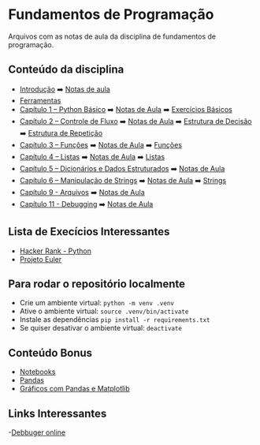 # Fundamentos de Programação

Arquivos com as notas de aula da disciplina de fundamentos de programação.

## Conteúdo da disciplina

- [Introdução](https://automatetheboringstuff.com/2e/chapter0/) ➡️ [Notas de aula](notas_de_aula/introdução/introdução.md)
- [Ferramentas](notas_de_aula/extra/ferramentas.md)
- [Capítulo 1 – Python Básico](https://automatetheboringstuff.com/2e/chapter1/) ➡️ [Notas de Aula](notas_de_aula/básico/básico.md) ➡️ [Exercícios Básicos](https://wiki.python.org.br/EstruturaSequencial)
- [Capítulo 2 – Controle de Fluxo](https://automatetheboringstuff.com/2e/chapter2/) ➡️ [Notas de Aula](notas_de_aula/fluxo/controle_de_fluxo.md) ➡️ [Estrutura de Decisão](https://wiki.python.org.br/EstruturaDeDecisao) ➡️ [Estrutura de Repetição](https://wiki.python.org.br/EstruturaDeRepeticao)
- [Capítulo 3 – Funções](https://automatetheboringstuff.com/2e/chapter3/) ➡️ [Notas de Aula](notas_de_aula/funções/funções.md) ➡️ [Funções](https://wiki.python.org.br/ExerciciosFuncoes)
- [Capítulo 4 – Listas](https://automatetheboringstuff.com/2e/chapter4/) ➡️ [Notas de Aula](notas_de_aula/listas/listas.md) ➡️ [Listas](https://wiki.python.org.br/ExerciciosListas)
- [Capítulo 5 – Dicionários e Dados Estruturados](https://automatetheboringstuff.com/2e/chapter5/) ➡️ [Notas de Aula](notas_de_aula/dicionários/dicionários.md)
- [Capítulo 6 – Manipulação de Strings](https://automatetheboringstuff.com/2e/chapter6/) ➡️ [Notas de Aula](notas_de_aula/strings/strings.md) ➡️ [Strings](https://wiki.python.org.br/EstruturaSequencial)
- [Capítulo 9 - Arquivos](https://automatetheboringstuff.com/2e/chapter9/) ➡️ [Notas de Aula](notas_de_aula/arquivos/arquivos.md)
- [Capítulo 11 - Debugging](https://automatetheboringstuff.com/2e/chapter11/) ➡️ [Notas de Aula](notas_de_aula/debugging/debugging.md)

## Lista de Execícios Interessantes

- [Hacker Rank - Python](https://www.hackerrank.com/domains/python)
- [Projeto Euler](https://projecteuler.net/)

## Para rodar o repositório localmente

- Crie um ambiente virtual: `python -m venv .venv`
- Ative o ambiente virtual: `source .venv/bin/activate`
- Instale as dependências `pip install -r requirements.txt`
- Se quiser desativar o ambiente virtual: `deactivate`

## Conteúdo Bonus

- [Notebooks](notas_de_aula/extra/intro_notebook.ipynb)
- [Pandas](notas_de_aula/extra/intro_pandas.ipynb)
- [Gráficos com Pandas e Matplotlib](notas_de_aula/extra/intro_pandas_graficos.ipynb)

## Links Interessantes

-[Debbuger online](https://pythontutor.com/python-debugger.html#mode=edit)
